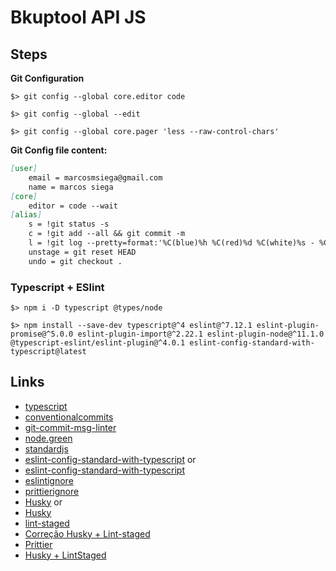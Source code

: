 # Bkuptool API JS

## Steps

**Git Configuration**

```console
$> git config --global core.editor code

$> git config --global --edit

$> git config --global core.pager 'less --raw-control-chars'
```

**Git Config file content:**
```markdown
[user]
    email = marcosmsiega@gmail.com
    name = marcos siega
[core]
    editor = code --wait
[alias]
    s = !git status -s
    c = !git add --all && git commit -m
    l = !git log --pretty=format:'%C(blue)%h %C(red)%d %C(white)%s - %C(cyan)%cn, %C(green)%cr'
    unstage = git reset HEAD
    undo = git checkout .
```

### Typescript + ESlint

```console
$> npm i -D typescript @types/node
```

```console
$> npm install --save-dev typescript@^4 eslint@^7.12.1 eslint-plugin-promise@^5.0.0 eslint-plugin-import@^2.22.1 eslint-plugin-node@^11.1.0 @typescript-eslint/eslint-plugin@^4.0.1 eslint-config-standard-with-typescript@latest
```

## Links

- [typescript](https://www.typescriptlang.org/)
- [conventionalcommits](https://www.conventionalcommits.org/en/v1.0.0/#specification)
- [git-commit-msg-linter](https://www.npmjs.com/package/git-commit-msg-linter)
- [node.green](https://node.green/#ES2020)
- [standardjs](https://standardjs.com/)
- [eslint-config-standard-with-typescript](https://github.com/standard/eslint-config-standard-with-typescript) or
- [eslint-config-standard-with-typescript](https://www.npmjs.com/package/eslint-config-standard-with-typescript)
- [eslintignore](https://eslint.org/docs/user-guide/configuring/ignoring-code#the-eslintignore-file) 
- [prittierignore](https://prettier.io/docs/en/ignore.html)
- [Husky](https://github.com/typicode/husky) or
- [Husky](https://typicode.github.io/husky/#/) 
- [lint-staged](https://github.com/okonet/lint-staged)
- [Correção Husky + Lint-staged](https://stackoverflow.com/questions/66109623/husky-lint-staged-not-working-on-windows-command-not-found)
- [Prittier](https://www.npmjs.com/package/prettier) 
- [Husky + LintStaged](https://laurieontech.com/posts/husky/)
 

